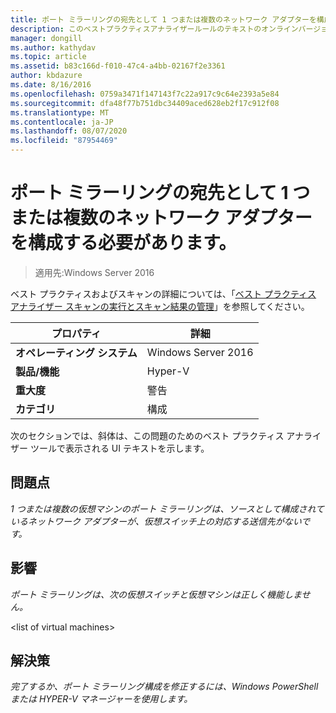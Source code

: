 ```yaml
---
title: ポート ミラーリングの宛先として 1 つまたは複数のネットワーク アダプターを構成する必要があります。
description: このベストプラクティスアナライザールールのテキストのオンラインバージョン。
manager: dongill
ms.author: kathydav
ms.topic: article
ms.assetid: b83c166d-f010-47c4-a4bb-02167f2e3361
author: kbdazure
ms.date: 8/16/2016
ms.openlocfilehash: 0759a3471f147143f7c22a917c9c64e2393a5e84
ms.sourcegitcommit: dfa48f77b751dbc34409aced628eb2f17c912f08
ms.translationtype: MT
ms.contentlocale: ja-JP
ms.lasthandoff: 08/07/2020
ms.locfileid: "87954469"
---
```

# <a name="one-or-more-network-adapters-should-be-configured-as-the-destination-for-port-mirroring"></a>ポート ミラーリングの宛先として 1 つまたは複数のネットワーク アダプターを構成する必要があります。

>適用先:Windows Server 2016

ベスト プラクティスおよびスキャンの詳細については、「[ベスト プラクティス アナライザー スキャンの実行とスキャン結果の管理](https://go.microsoft.com/fwlink/p/?LinkID=223177)」を参照してください。

|プロパティ|詳細|
|-|-|
|**オペレーティング システム**|Windows Server 2016|
|**製品/機能**|Hyper-V|
|**重大度**|警告|
|**カテゴリ**|構成|

次のセクションでは、斜体は、この問題のためのベスト プラクティス アナライザー ツールで表示される UI テキストを示します。

## <a name="issue"></a>**問題点**
*1 つまたは複数の仮想マシンのポート ミラーリングは、ソースとして構成されているネットワーク アダプターが、仮想スイッチ上の対応する送信先がないです。*

## <a name="impact"></a>**影響**
*ポート ミラーリングは、次の仮想スイッチと仮想マシンは正しく機能しません。*

\<list of virtual machines>

## <a name="resolution"></a>**解決策**
*完了するか、ポート ミラーリング構成を修正するには、Windows PowerShell または HYPER-V マネージャーを使用します。*



